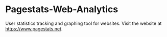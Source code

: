 # Pagestats-Web-Analytics

User statistics tracking and graphing tool for websites.
Visit the website at https://www.pagestats.net.
